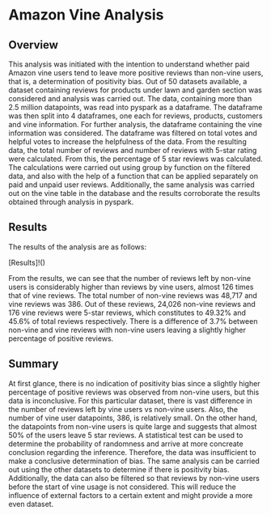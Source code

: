 # Amazon Vine Analysis

## Overview
This analysis was initiated with the intention to understand whether paid Amazon vine users tend to leave more positive reviews than non-vine users, that is, a determination of positivity bias. Out of 50 datasets available, a dataset containing reviews for products under lawn and garden section was considered and analysis was carried out.
The data, containing more than 2.5 million datapoints, was read into pyspark as a dataframe. The dataframe was then split into 4 dataframes, one each for reviews, products, customers and vine information. For further analysis, the dataframe containing the vine information was considered. The dataframe was filtered on total votes and helpful votes to increase the helpfulness of the data. 
From the resulting data, the total number of reviews and number of reviews with 5-star rating were calculated. From this, the percentage of 5 star reviews was calculated. The calculations were carried out using group by function on the filtered data, and also with the help of a function that can be applied separately on paid and unpaid user reviews. Additionally, the same analysis was carried out on the vine table in the database and the results corroborate the results obtained through analysis in pyspark.

## Results
The results of the analysis are as follows:

[Results]!()

From the results, we can see that the number of reviews left by non-vine users is considerably higher than reviews by vine users, almost 126 times that of vine reviews. The total number of non-vine reviews was 48,717 and vine reviews was 386. 
Out of these reviews, 24,026 non-vine reviews and 176 vine reviews were 5-star reviews, which constitutes to 49.32% and 45.6% of total reviews respectively. There is a difference of 3.7% between non-vine and vine reviews with non-vine users leaving a slightly higher percentage of positive reviews.

## Summary
At first glance, there is no indication of positivity bias since a slightly higher percentage of positive reviews was observed from non-vine users, but this data is inconclusive. For this particular dataset, there is vast difference in the number of reviews left by vine users vs non-vine users. Also, the number of vine user datapoints, 386, is relatively small. On the other hand, the datapoints from non-vine users is quite large and suggests that almost 50% of the users leave 5 star reviews. A statistical test can be used to determine the probability of randomness and arrive at more concreate conclusion regarding the inference. 
Therefore, the data was insufficient to make a conclusive determination of bias. The same analysis can be carried out using the other datasets to determine if there is positivity bias. Additionally, the data can also be filtered so that reviews by non-vine users before the start of vine usage is not considered. This will reduce the influence of external factors to a certain extent and might provide a more even dataset.
